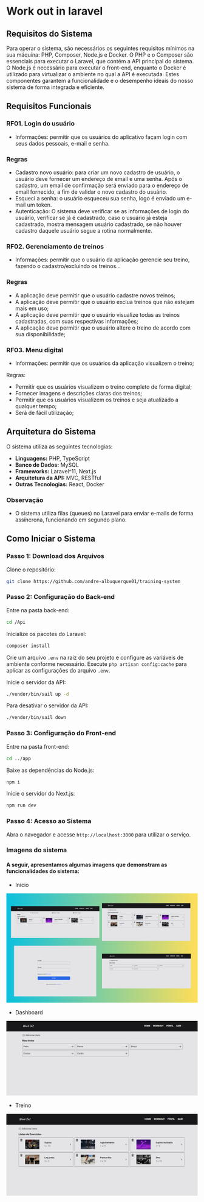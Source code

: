 # Work out in laravel

## Requisitos do Sistema

Para operar o sistema, são necessários os seguintes requisitos mínimos na sua máquina: PHP, Composer, Node.js e Docker. O PHP e o Composer são essenciais para executar o Laravel, que contém a API principal do sistema. O Node.js é necessário para executar o front-end, enquanto o Docker é utilizado para virtualizar o ambiente no qual a API é executada. Estes componentes garantem a funcionalidade e o desempenho ideais do nosso sistema de forma integrada e eficiente.

## Requisitos Funcionais

### RF01. Login do usuário

- Informações: permitir que os usuários do aplicativo façam login com seus dados pessoais, e-mail e senha.

### Regras

- Cadastro novo usuário: para criar um novo cadastro de usuário, o usuário deve fornecer um endereço de email e uma senha. Após o cadastro, um email de confirmação será enviado para o endereço de email fornecido, a fim de validar o novo cadastro do usuário.
- Esqueci a senha: o usuário esqueceu sua senha, logo é enviado um e-mail um token.
- Autenticação: O sistema deve verificar se as informações de login do usuário, verificar se já é cadastrado, caso o usuário já esteja cadastrado, mostra mensagem usuário cadastrado, se não houver cadastro daquele usuário segue a rotina normalmente.

### RF02. Gerenciamento de treinos

- Informações: permitir que o usuário da aplicação gerencie seu treino, fazendo o cadastro/excluindo os treinos...

### Regras

- A aplicação deve permitir que o usuário cadastre novos treinos;
- A aplicação deve permitir que o usuário exclua treinos que não estejam mais em uso;
- A aplicação deve permitir que o usuário visualize todas as treinos cadastradas, com suas respectivas informações;
- A aplicação deve permitir que o usuário altere o treino de acordo com sua disponibilidade;

### RF03. Menu digital

- Informações: permitir que os usuários da aplicação visualizem o treino;

Regras:

- Permitir que os usuários visualizem o treino completo de forma digital;
- Fornecer imagens e descrições claras dos treinos;
- Permitir que os usuários visualizem os treinos e seja atualizado a qualquer tempo;
- Será de fácil utilização;

## Arquitetura do Sistema

O sistema utiliza as seguintes tecnologias:

- **Linguagens:** PHP, TypeScript
- **Banco de Dados:** MySQL
- **Frameworks:** Laravel^11, Next.js
- **Arquitetura da API:** MVC, RESTful
- **Outras Tecnologias:** React, Docker

### Observação

- O sistema utiliza filas (queues) no Laravel para enviar e-mails de forma assíncrona, funcionando em segundo plano.

## Como Iniciar o Sistema

### Passo 1: Download dos Arquivos

Clone o repositório:

```bash
git clone https://github.com/andre-albuquerque01/training-system
```

### Passo 2: Configuração do Back-end

Entre na pasta back-end:

```bash
cd /Api
```

Inicialize os pacotes do Laravel:

```php
composer install
```

Crie um arquivo `.env` na raiz do seu projeto e configure as variáveis de ambiente conforme necessário.
Execute `php artisan config:cache` para aplicar as configurações do arquivo `.env`.

Inicie o servidor da API:

```bash
./vendor/bin/sail up -d
```

Para desativar o servidor da API:

```bash
./vendor/bin/sail down
```

### Passo 3: Configuração do Front-end

Entre na pasta front-end:

```bash
cd ../app
```

Baixe as dependências do Node.js:

```bash
npm i
```

Inicie o servidor do Next.js:

```bash
npm run dev
```

### Passo 4: Acesso ao Sistema

Abra o navegador e acesse `http://localhost:3000` para utilizar o serviço.

### Imagens do sistema

#### A seguir, apresentamos algumas imagens que demonstram as funcionalidades do sistema:

- Início

<img src="assets/index.png" alt="Index" />

- Dashboard

<img src="assets/dashboard.png" alt="Dashboard" />

- Treino

<img src="assets/exercicios.png" alt="Treino" />